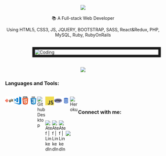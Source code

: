 <p align="center">
  <img src="https://github.com/vimalverma558/vimalverma558/blob/v2/img/hello.gif" width="30%">
</p>

<p align="center" width="70%">
  📚 A Full-stack Web Developer
</p>
<p align="center" width="70%">
  Using HTML5, CSS3, JS, JQUERY, BOOTSTRAP, SASS, React&Redux, PHP, MySQL, Ruby, RubyOnRails
</p>

<br />
<img align="right" alt="Coding" width="400" border="8px" src="https://cdn.dribbble.com/users/2646423/screenshots/5507196/computer.gif">

<br />
<br />
<br />

<p align="center">
  <img src ="https://github-readme-stats.vercel.app/api?username=Mohamed-js&show_icons=true&count_private=true&theme=default&hide_border=true&hide=issues,contribs&include_all_commits=true">
</p>

### Languages and Tools:
<br />
<img align="left" alt="Git" width="26px" src="https://raw.githubusercontent.com/github/explore/80688e429a7d4ef2fca1e82350fe8e3517d3494d/topics/git/git.png" />
<img align="left" alt="Visual Studio Code" width="26px" src="https://raw.githubusercontent.com/github/explore/80688e429a7d4ef2fca1e82350fe8e3517d3494d/topics/visual-studio-code/visual-studio-code.png" />
<img align="left" alt="HTML5" width="26px" src="https://raw.githubusercontent.com/github/explore/80688e429a7d4ef2fca1e82350fe8e3517d3494d/topics/html/html.png" />
<img align="left" alt="CSS3" width="26px" src="https://raw.githubusercontent.com/github/explore/80688e429a7d4ef2fca1e82350fe8e3517d3494d/topics/css/css.png" />
<img align="left" alt="Github Desktop" width="26px" src="https://dl2.macupdate.com/images/icons256/39062.png?d=1522354604" />
<img align="left" alt="JavaScript" title="JavaScript" height="28px" src="https://raw.githubusercontent.com/github/explore/80688e429a7d4ef2fca1e82350fe8e3517d3494d/topics/javascript/javascript.png" />
<img align="left" alt="PHP" title="PHP" width="26px" src="https://raw.githubusercontent.com/github/explore/80688e429a7d4ef2fca1e82350fe8e3517d3494d/topics/php/php.png" />
<img align="left" alt="SQL" title="SQL" width="26px" src="https://raw.githubusercontent.com/github/explore/80688e429a7d4ef2fca1e82350fe8e3517d3494d/topics/sql/sql.png" />
<img align="left" alt="Heroku" title="Heroku" width="26px" src="https://img.icons8.com/color/48/000000/heroku.png" />

<br />

### Connect with me:


<img align="left" alt="Atef | LinkedIn" width="22px" src="https://cdn.jsdelivr.net/npm/simple-icons@v3/icons/linkedin.svg" src = "https://www.linkedin.com/in/mohamed-atef-032b6b1b0/" />
<img align="left" alt="Atef | LinkedIn" width="22px" src="https://cdn.jsdelivr.net/npm/simple-icons@v3/icons/linkedin.svg" src = "https://www.linkedin.com/in/mohamed-atef-032b6b1b0/" />
<img align="left" alt="Atef | LinkedIn" width="22px" src="https://cdn.jsdelivr.net/npm/simple-icons@v3/icons/linkedin.svg" src = "https://www.linkedin.com/in/mohamed-atef-032b6b1b0/" />



<br />
<br />

  
  <img src="https://media.giphy.com/media/jpVnC65DmYeyRL4LHS/giphy.gif" width="20%">

